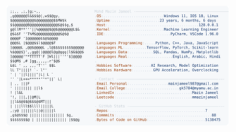 <picture>
  <source srcset="https://raw.githubusercontent.com/mmazinjameel/mmazinjameel/main/dark_mode.svg?v=1746979848" media="(prefers-color-scheme: dark)">
  <img src="https://raw.githubusercontent.com/mmazinjameel/mmazinjameel/main/light_mode.svg?v=1746979848">
</picture>
